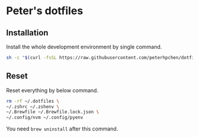 # Peter's dotfiles

## Installation

Install the whole development environment by single command.

```sh
sh -c "$(curl -fsSL https://raw.githubusercontent.com/peterhpchen/dotfiles/main/utils/installer/install.sh)"
```

## Reset

Reset everything by below command.

```sh
rm -rf ~/.dotfiles \
~/.zshrc ~/.zshenv \
~/.Brewfile ~/.Brewfile.lock.json \
~/.config/nvm ~/.config/pyenv
```

You need `brew uninstall` after this command.
